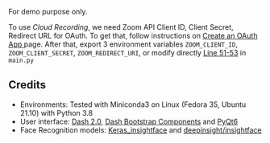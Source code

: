 

For demo purpose only.

To use *Cloud Recording*, we need Zoom API Client ID, Client Secret, Redirect URL for OAuth. To get that, follow instructions on [Create an OAuth App
](https://marketplace.zoom.us/docs/guides/build/oauth-app) page. After that, export 3 environment variables `ZOOM_CLIENT_ID`, `ZOOM_CLIENT_SECRET`, `ZOOM_REDIRECT_URI`, or modify directly [Line 51-53](https://github.com/th2l/FacialAnalysis-GUI/blob/main/main.py#L51-L53) in ```main.py```


## Credits

* Environments: Tested with Miniconda3 on Linux (Fedora 35, Ubuntu 21.10) with Python 3.8
* User interface: [Dash 2.0](https://dash.plotly.com/), [Dash Bootstrap Components](https://dash-bootstrap-components.opensource.faculty.ai/) and [PyQt6](https://riverbankcomputing.com/software/pyqt/intro)
* Face Recognition models: [Keras_insightface](https://github.com/leondgarse/Keras_insightface) and [deepinsight/insightface](https://github.com/deepinsight/insightface)
